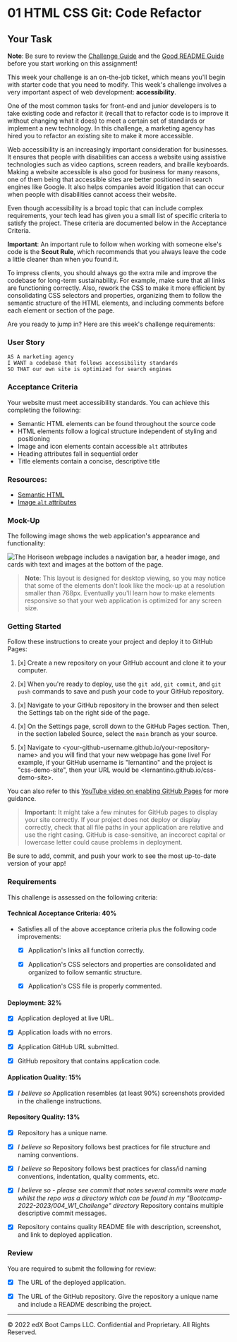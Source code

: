 # 01 HTML CSS Git: Code Refactor

## Your Task
 
**Note**: Be sure to review the [Challenge Guide](./Challenge-Guide.md) and the [Good README Guide](./Good-README-Guide.md) before you start working on this assignment!

This week your challenge is an on-the-job ticket, which means you'll begin with starter code that you need to modify. This week's challenge involves a very important aspect of web development: **accessibility**. 
 
One of the most common tasks for front-end and junior developers is to take existing code and refactor it (recall that to refactor code is to improve it without changing what it does) to meet a certain set of standards or implement a new technology. In this challenge, a marketing agency has hired you to refactor an existing site to make it more accessible. 
 
Web accessibility is an increasingly important consideration for businesses. It ensures that people with disabilities can access a website using assistive technologies such as video captions, screen readers, and braille keyboards. Making a website accessible is also good for business for many reasons, one of them being that accessible sites are better positioned in search engines like Google. It also helps companies avoid litigation that can occur when people with disabilities cannot access their website.
 
Even though accessibility is a broad topic that can include complex requirements, your tech lead has given you a small list of specific criteria to satisfy the project. These criteria are documented below in the Acceptance Criteria.
 
**Important**: An important rule to follow when working with someone else's code is the **Scout Rule**, which recommends that you always leave the code a little cleaner than when you found it.

To impress clients, you should always go the extra mile and improve the codebase for long-term sustainability. For example, make sure that all links are functioning correctly. Also, rework the CSS to make it more efficient by consolidating CSS selectors and properties, organizing them to follow the semantic structure of the HTML elements, and including comments before each element or section of the page.

Are you ready to jump in? Here are this week's challenge requirements:

### User Story

```
AS A marketing agency
I WANT a codebase that follows accessibility standards
SO THAT our own site is optimized for search engines
```

### Acceptance Criteria

Your website must meet accessibility standards. You can achieve this completing the following:

* Semantic HTML elements can be found throughout the source code
* HTML elements follow a logical structure independent of styling and positioning
* Image and icon elements contain accessible `alt` attributes
* Heading attributes fall in sequential order
* Title elements contain a concise, descriptive title

### Resources:

* [Semantic HTML](https://www.w3schools.com/html/html5_semantic_elements.asp)
* [Image `alt` attributes](https://www.w3schools.com/tags/att_img_alt.asp)

### Mock-Up

The following image shows the web application's appearance and functionality:

![The Horiseon webpage includes a navigation bar, a header image, and cards with text and images at the bottom of the page.](Assets/01-html-css-git-challenge-demo.png)

> **Note**: This layout is designed for desktop viewing, so you may notice that some of the elements don't look like the mock-up at a resolution smaller than 768px. Eventually you'll learn how to make elements responsive so that your web application is optimized for any screen size.

### Getting Started

Follow these instructions to create your project and deploy it to GitHub Pages:

1. [x] Create a new repository on your GitHub account and clone it to your computer.

2. [x] When you're ready to deploy, use the `git add`, `git commit`, and `git push` commands to save and push your code to your GitHub repository.

3. [x] Navigate to your GitHub repository in the browser and then select the Settings tab on the right side of the page.

4. [x] On the Settings page, scroll down to the GitHub Pages section. Then, in the section labeled Source, select the `main` branch as your source.

5. [x] Navigate to <your-github-username.github.io/your-repository-name> and you will find that your new webpage has gone live! For example, if your GitHub username is "lernantino" and the project is "css-demo-site", then your URL would be <lernantino.github.io/css-demo-site>.

You can also refer to this [YouTube video on enabling GitHub Pages](https://youtu.be/P4Mu1t5rIXg) for more guidance.

> **Important**: It might take a few minutes for GitHub pages to display your site correctly. If your project does not deploy or display correctly, check that all file paths in your application are relative and use the right casing. GitHub is case-sensitive, an inccorect capital or lowercase letter could cause problems in deployment.

Be sure to add, commit, and push your work to see the most up-to-date version of your app!

### Requirements

This challenge is assessed on the following criteria: 

#### Technical Acceptance Criteria: 40%

* Satisfies all of the above acceptance criteria plus the following code improvements:

  * [x] Application's links all function correctly.

  * [x] Application's CSS selectors and properties are consolidated and organized to follow semantic structure.

  * [x] Application's CSS file is properly commented.

#### Deployment: 32%

* [x] Application deployed at live URL.

* [x] Application loads with no errors.

* [x] Application GitHub URL submitted.

* [x] GitHub repository that contains application code.

#### Application Quality: 15%

* [x] *I believe so* Application resembles (at least 90%) screenshots provided in the challenge instructions.

#### Repository Quality: 13%

* [x] Repository has a unique name.

* [x] *I believe so* Repository follows best practices for file structure and naming conventions.

* [x] *I believe so* Repository follows best practices for class/id naming conventions, indentation, quality comments, etc.

* [x] *I believe so - please see commit that notes several commits were made whilst the repo was a directory which can be found in my "Bootcamp-2022-2023/004_W1_Challenge" directory* Repository contains multiple descriptive commit messages.

* [x] Repository contains quality README file with description, screenshot, and link to deployed application.

### Review

You are required to submit the following for review:

* [x] The URL of the deployed application.

* [x] The URL of the GitHub repository. Give the repository a unique name and include a README describing the project.

---
© 2022 edX Boot Camps LLC. Confidential and Proprietary. All Rights Reserved.
